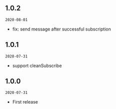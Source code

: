 ## 1.0.2

`2020-08-01`

- fix: send message after successful subscription

## 1.0.1

`2020-07-31`

- support cleanSubscribe

## 1.0.0

`2020-07-31`

- First release
